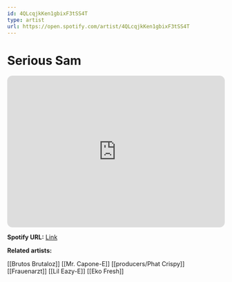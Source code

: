 ```yaml
---
id: 4QLcqjkKen1gbixF3tSS4T
type: artist
url: https://open.spotify.com/artist/4QLcqjkKen1gbixF3tSS4T
---
```

# Serious Sam

<iframe style="border-radius:12px" src="https://open.spotify.com/embed/artist/4QLcqjkKen1gbixF3tSS4T" width="100%" height="352" frameBorder="0" allowfullscreen="" allow="autoplay; clipboard-write; encrypted-media; fullscreen; picture-in-picture" loading="lazy"></iframe>

**Spotify URL:** [Link](https://open.spotify.com/artist/4QLcqjkKen1gbixF3tSS4T)

**Related artists:**

[[Brutos Brutaloz]]
[[Mr. Capone-E]]
[[producers/Phat Crispy]]
[[Frauenarzt]]
[[Lil Eazy-E]]
[[Eko Fresh]]
